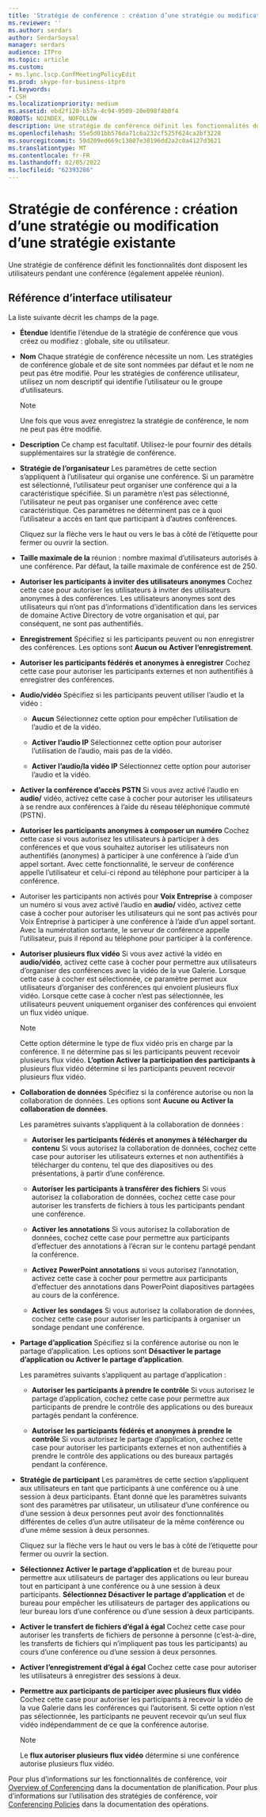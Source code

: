 ```yaml
---
title: 'Stratégie de conférence : création d’une stratégie ou modification d’une stratégie existante'
ms.reviewer: ''
ms.author: serdars
author: SerdarSoysal
manager: serdars
audience: ITPro
ms.topic: article
ms.custom:
- ms.lync.lscp.ConfMeetingPolicyEdit
ms.prod: skype-for-business-itpro
f1.keywords:
- CSH
ms.localizationpriority: medium
ms.assetid: ebd2f120-b57a-4c94-9509-20e098f4b0f4
ROBOTS: NOINDEX, NOFOLLOW
description: Une stratégie de conférence définit les fonctionnalités dont disposent les utilisateurs pendant une conférence (également appelée réunion).
ms.openlocfilehash: 55e5d01bb576da71c6a232cf525f624ca2bf3228
ms.sourcegitcommit: 59d209ed669c13807e38196dd2a2c0a4127d3621
ms.translationtype: MT
ms.contentlocale: fr-FR
ms.lasthandoff: 02/05/2022
ms.locfileid: "62393286"
---
```

# <a name="conferencing-policy-create-new-or-edit-existing"></a>Stratégie de conférence : création d’une stratégie ou modification d’une stratégie existante

Une stratégie de conférence définit les fonctionnalités dont disposent les utilisateurs pendant une conférence (également appelée réunion).

## <a name="ui-reference"></a>Référence d’interface utilisateur

La liste suivante décrit les champs de la page.

- **Étendue** Identifie l’étendue de la stratégie de conférence que vous créez ou modifiez : globale, site ou utilisateur.

- **Nom** Chaque stratégie de conférence nécessite un nom. Les stratégies de conférence globale et de site sont nommées par défaut et le nom ne peut pas être modifié. Pour les stratégies de conférence utilisateur, utilisez un nom descriptif qui identifie l’utilisateur ou le groupe d’utilisateurs.

    > [!NOTE]
    > Une fois que vous avez enregistrez la stratégie de conférence, le nom ne peut pas être modifié.

- **Description** Ce champ est facultatif. Utilisez-le pour fournir des détails supplémentaires sur la stratégie de conférence.

- **Stratégie de l’organisateur** Les paramètres de cette section s’appliquent à l’utilisateur qui organise une conférence. Si un paramètre est sélectionné, l’utilisateur peut organiser une conférence qui a la caractéristique spécifiée. Si un paramètre n’est pas sélectionné, l’utilisateur ne peut pas organiser une conférence avec cette caractéristique. Ces paramètres ne déterminent pas ce à quoi l’utilisateur a accès en tant que participant à d’autres conférences.

    Cliquez sur la flèche vers le haut ou vers le bas à côté de l’étiquette pour fermer ou ouvrir la section.

- **Taille maximale de la** réunion : nombre maximal d’utilisateurs autorisés à une conférence. Par défaut, la taille maximale de conférence est de 250.

- **Autoriser les participants à inviter des utilisateurs anonymes** Cochez cette case pour autoriser les utilisateurs à inviter des utilisateurs anonymes à des conférences. Les utilisateurs anonymes sont des utilisateurs qui n’ont pas d’informations d’identification dans les services de domaine Active Directory de votre organisation et qui, par conséquent, ne sont pas authentifiés.

- **Enregistrement** Spécifiez si les participants peuvent ou non enregistrer des conférences. Les options sont **Aucun ou** **Activer l’enregistrement**.

- **Autoriser les participants fédérés et anonymes à enregistrer** Cochez cette case pour autoriser les participants externes et non authentifiés à enregistrer des conférences.

- **Audio/vidéo** Spécifiez si les participants peuvent utiliser l’audio et la vidéo :

  - **Aucun** Sélectionnez cette option pour empêcher l’utilisation de l’audio et de la vidéo.

  - **Activer l’audio IP** Sélectionnez cette option pour autoriser l’utilisation de l’audio, mais pas de la vidéo.

  - **Activer l’audio/la vidéo IP** Sélectionnez cette option pour autoriser l’audio et la vidéo.

- **Activer la conférence d’accès PSTN** Si vous avez activé l’audio en **audio/** vidéo, activez cette case à cocher pour autoriser les utilisateurs à se rendre aux conférences à l’aide du réseau téléphonique commuté (PSTN).

- **Autoriser les participants anonymes à composer un numéro** Cochez cette case si vous autorisez les utilisateurs à participer à des conférences et que vous souhaitez autoriser les utilisateurs non authentifiés (anonymes) à participer à une conférence à l’aide d’un appel sortant. Avec cette fonctionnalité, le serveur de conférence appelle l’utilisateur et celui-ci répond au téléphone pour participer à la conférence.

- Autoriser les participants non activés pour **Voix Entreprise** à composer un numéro si vous avez activé l’audio en **audio/** vidéo, activez cette case à cocher pour autoriser les utilisateurs qui ne sont pas activés pour Voix Entreprise à participer à une conférence à l’aide d’un appel sortant. Avec la numérotation sortante, le serveur de conférence appelle l’utilisateur, puis il répond au téléphone pour participer à la conférence.

- **Autoriser plusieurs flux vidéo** Si vous avez activé la vidéo en **audio/vidéo**, activez cette case à cocher pour permettre aux utilisateurs d’organiser des conférences avec la vidéo de la vue Galerie. Lorsque cette case à cocher est sélectionnée, ce paramètre permet aux utilisateurs d’organiser des conférences qui envoient plusieurs flux vidéo. Lorsque cette case à cocher n’est pas sélectionnée, les utilisateurs peuvent uniquement organiser des conférences qui envoient un flux vidéo unique.

    > [!NOTE]
    > Cette option détermine le type de flux vidéo pris en charge par la conférence. Il ne détermine pas si les participants peuvent recevoir plusieurs flux vidéo. **L’option Activer la participation des participants à** plusieurs flux vidéo détermine si les participants peuvent recevoir plusieurs flux vidéo.

- **Collaboration de données** Spécifiez si la conférence autorise ou non la collaboration de données. Les options sont **Aucune ou** **Activer la collaboration de données**.

    Les paramètres suivants s’appliquent à la collaboration de données :

  - **Autoriser les participants fédérés et anonymes à télécharger du contenu** Si vous autorisez la collaboration de données, cochez cette case pour autoriser les utilisateurs externes et non authentifiés à télécharger du contenu, tel que des diapositives ou des présentations, à partir d’une conférence.

  - **Autoriser les participants à transférer des fichiers** Si vous autorisez la collaboration de données, cochez cette case pour autoriser les transferts de fichiers à tous les participants pendant une conférence.

  - **Activer les annotations** Si vous autorisez la collaboration de données, cochez cette case pour permettre aux participants d’effectuer des annotations à l’écran sur le contenu partagé pendant la conférence.

  - **Activez PowerPoint annotations** si vous autorisez l’annotation, activez cette case à cocher pour permettre aux participants d’effectuer des annotations dans PowerPoint diapositives partagées au cours de la conférence.

  - **Activer les sondages** Si vous autorisez la collaboration de données, cochez cette case pour autoriser les participants à organiser un sondage pendant une conférence.

- **Partage d’application** Spécifiez si la conférence autorise ou non le partage d’application. Les options sont **Désactiver le partage d’application ou** **Activer le partage d’application**.

    Les paramètres suivants s’appliquent au partage d’application :

  - **Autoriser les participants à prendre le contrôle** Si vous autorisez le partage d’application, cochez cette case pour permettre aux participants de prendre le contrôle des applications ou des bureaux partagés pendant la conférence.

  - **Autoriser les participants fédérés et anonymes à prendre le contrôle** Si vous autorisez le partage d’application, cochez cette case pour autoriser les participants externes et non authentifiés à prendre le contrôle des applications ou des bureaux partagés pendant la conférence.

- **Stratégie de participant** Les paramètres de cette section s’appliquent aux utilisateurs en tant que participants à une conférence ou à une session à deux participants. Étant donné que les paramètres suivants sont des paramètres par utilisateur, un utilisateur d’une conférence ou d’une session à deux personnes peut avoir des fonctionnalités différentes de celles d’un autre utilisateur de la même conférence ou d’une même session à deux personnes.

    Cliquez sur la flèche vers le haut ou vers le bas à côté de l’étiquette pour fermer ou ouvrir la section.

- **Sélectionnez Activer le partage d’application** et de bureau pour permettre aux utilisateurs de partager des applications ou leur bureau tout en participant à une conférence ou à une session à deux participants. **Sélectionnez Désactiver le partage d’application** et de bureau pour empêcher les utilisateurs de partager des applications ou leur bureau lors d’une conférence ou d’une session à deux participants.

- **Activer le transfert de fichiers d’égal à égal** Cochez cette case pour autoriser les transferts de fichiers de personne à personne (c’est-à-dire, les transferts de fichiers qui n’impliquent pas tous les participants) au cours d’une conférence ou d’une session à deux personnes.

- **Activer l’enregistrement d’égal à égal** Cochez cette case pour autoriser les utilisateurs à enregistrer des sessions à deux.

- **Permettre aux participants de participer avec plusieurs flux vidéo** Cochez cette case pour autoriser les participants à recevoir la vidéo de la vue Galerie dans les conférences qui l’autorisent. Si cette option n’est pas sélectionnée, les participants ne peuvent recevoir qu’un seul flux vidéo indépendamment de ce que la conférence autorise.

    > [!NOTE]
    > Le **flux autoriser plusieurs flux vidéo** détermine si une conférence autorise plusieurs flux vidéo.

Pour plus d’informations sur les fonctionnalités de conférence, voir [Overview of Conferencing](/previous-versions/office/lync-server-2013/lync-server-2013-overview-of-conferencing) dans la documentation de planification. Pour plus d’informations sur l’utilisation des stratégies de conférence, voir [Conferencing Policies](/previous-versions/office/lync-server-2013/lync-server-2013-conferencing-policies) dans la documentation des opérations.